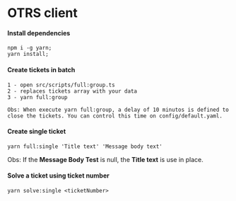# OTRS client

#### Install dependencies

```
npm i -g yarn;
yarn install;
```

#### Create tickets in batch

```
1 - open src/scripts/full:group.ts
2 - replaces tickets array with your data
3 - yarn full:group

Obs: When execute yarn full:group, a delay of 10 minutos is defined to close the tickets. You can control this time on config/default.yaml.
```

#### Create single ticket

```
yarn full:single 'Title text' 'Message body text'
```
Obs: If the **Message Body Test** is null, the **Title text** is use in place.

#### Solve a ticket using ticket number

```
yarn solve:single <ticketNumber>
```
